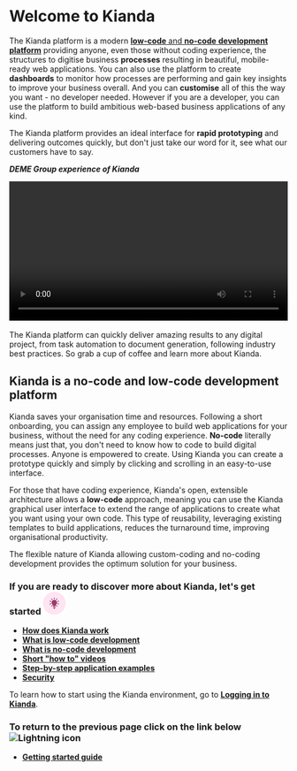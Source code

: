# Welcome to Kianda

The Kianda platform is a modern [**low-code** and **no-code** **development platform**](#kianda-is-a-no-code-and-low-code-development-platform) providing anyone, even those without coding experience, the structures to digitise business **processes** resulting in beautiful, mobile-ready web applications. You can also use the platform to create **dashboards** to monitor how processes are performing and gain key insights to improve your business overall. And you can **customise** all of this the way you want - no developer needed. However if you are a developer, you can use the platform to build ambitious web-based business applications of any kind. 

The Kianda platform provides an ideal interface for **rapid prototyping** and delivering outcomes quickly, but don't just take our word for it, see what our customers have to say.

***DEME Group experience of Kianda***

<video width="100%" style="width:100%" controls>
    <source src="../videos/Kianda Apprise Case study Final Short Version.mp4">
    Your browser does not support the video tag.
    </source>
</video>

The Kianda platform can quickly deliver amazing results to any digital project, from task automation to document generation, following industry best practices. So grab a cup of coffee and learn more about Kianda.

## Kianda is a no-code and low-code development platform

Kianda saves your organisation time and resources. Following a short onboarding, you can assign any employee to build web applications for your business, without the need for any coding experience. **No-code** literally means just that, you don't need to know how to code to build digital processes. Anyone is empowered to create. Using Kianda you can create a prototype quickly and simply by clicking and scrolling in an easy-to-use interface. 

For those that have coding experience, Kianda's open, extensible architecture allows a **low-code** approach, meaning you can use the Kianda graphical user interface to extend the range of applications to create what you want using your own code. This type of reusability, leveraging existing templates to build applications, reduces the turnaround time, improving organisational productivity.

The flexible nature of Kianda allowing custom-coding and no-coding development provides the optimum solution for your business.




### **If you are ready to discover more about Kianda, let's get started**  ![Idea icon](images/18.png) 

- **[How does Kianda work](/platform/)**
- **[What is low-code development](/lowcode/)**
- **[What is no-code development](/nocode/)**
- **[Short "how to" videos](/how-to/)**
- **[Step-by-step application examples](/examples/)**
- **[Security](/security/)**

To learn how to start using the Kianda environment, go to **[Logging in to Kianda](getting-started/logging_in.md)**.



### **To return to the previous page click on the link below** ![Lightning icon](C:\Kianda\docs-dev\getting-started\README.assets\10.png)

- **[Getting started guide](getting-started/table_of_contents.md)**

  





